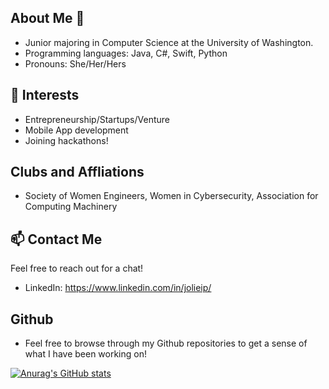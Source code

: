 ## About Me 👋
* Junior majoring in Computer Science at the University of Washington.
* Programming languages: Java, C#, Swift, Python
* Pronouns: She/Her/Hers

## 🌱 Interests
* Entrepreneurship/Startups/Venture
* Mobile App development
* Joining hackathons!

## Clubs and Affliations 
* Society of Women Engineers, Women in Cybersecurity, Association for Computing Machinery

## 📫 Contact Me
Feel free to reach out for a chat!
* LinkedIn: https://www.linkedin.com/in/jolieip/

## Github
* Feel free to browse through my Github repositories to get a sense of what I have been working on!

[![Anurag's GitHub stats](https://github-readme-stats.vercel.app/api?username=jolieip)](https://github.com/anuraghazra/github-readme-stats)
<!--
**jolieip/jolieip** is a ✨ _special_ ✨ repository because its `README.md` (this file) appears on your GitHub profile.

Here are some ideas to get you started:

- 🔭 I’m currently working on ...
- 🌱 I’m currently learning ...
- 👯 I’m looking to collaborate on ...
- 🤔 I’m looking for help with ...
- 💬 Ask me about ...
- 📫 How to reach me: ...
- 😄 Pronouns: ...
- ⚡ Fun fact: ...
-->
